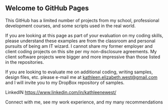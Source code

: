 ## Welcome to GitHub Pages

This GitHub has a limited number of projects from my school, professional development courses, and some scripts used in the real world. 

If you are looking at this page as part of your evaluation on my coding skills, please understand these examples are from the classroom and personal pursuits of being am IT wizard. I cannot share my former employer and client coding projects on this site per my non-disclosure agreements. My client software projects were bigger and more impressive than those listed in the repositories.

If you are looking to evaluate me on additional coding, writing samples, design files, etc. please e-mail me at kathleen.elizabeth.west@gmail.com and I will invite you to my DropBox repository of samples.

LinkedIN
https://www.linkedin.com/in/kathleenewest/

Connect with me, see my work experience, and my many recommendations





